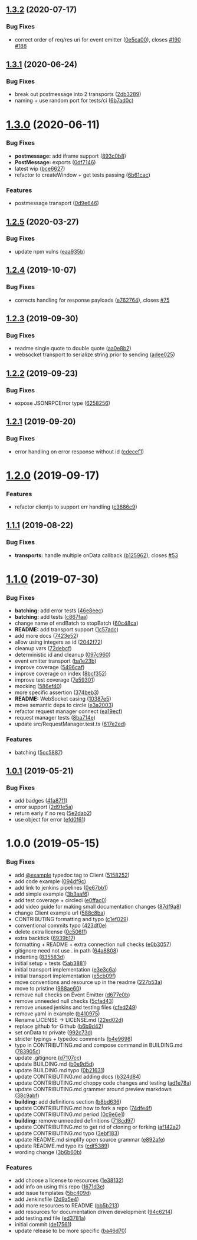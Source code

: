 ## [1.3.2](https://github.com/open-rpc/client-js/compare/1.3.1...1.3.2) (2020-07-17)


### Bug Fixes

* correct order of req/res uri for event emitter ([0e5ca00](https://github.com/open-rpc/client-js/commit/0e5ca00075b26007d570aa35299c49e3c46f8dde)), closes [#190](https://github.com/open-rpc/client-js/issues/190) [#188](https://github.com/open-rpc/client-js/issues/188)

## [1.3.1](https://github.com/open-rpc/client-js/compare/1.3.0...1.3.1) (2020-06-24)


### Bug Fixes

* break out postmessage into 2 transports ([2db3289](https://github.com/open-rpc/client-js/commit/2db32895e0909c24ae09250b5774b0b59cdd9555))
* naming + use random port for tests/ci ([6b7ad0c](https://github.com/open-rpc/client-js/commit/6b7ad0c2600d23229a0094c0a2204a87db2ad8aa))

# [1.3.0](https://github.com/open-rpc/client-js/compare/1.2.5...1.3.0) (2020-06-11)


### Bug Fixes

* **postmessage:** add iframe support ([893c0b8](https://github.com/open-rpc/client-js/commit/893c0b8cd3820ccb56561974b17b04704ec5fab7))
* **PostMessage:** exports ([0df7146](https://github.com/open-rpc/client-js/commit/0df71464c5b63f65aa19a1a497595a7ddbf2c577))
* latest wip ([bce6627](https://github.com/open-rpc/client-js/commit/bce66278a6d872c93a60370def60234f90552809))
* refactor to createWindow + get tests passing ([6b61cac](https://github.com/open-rpc/client-js/commit/6b61caca951927ea154ad4720be3e119809f5db4))


### Features

* postmessage transport ([0d9e646](https://github.com/open-rpc/client-js/commit/0d9e64604f3a96967e55070c87787547f6f0d049))

## [1.2.5](https://github.com/open-rpc/client-js/compare/1.2.4...1.2.5) (2020-03-27)


### Bug Fixes

* update npm vulns ([eaa935b](https://github.com/open-rpc/client-js/commit/eaa935bcb8bbf470bddae26b7e3ce7bd6d638015))

## [1.2.4](https://github.com/open-rpc/client-js/compare/1.2.3...1.2.4) (2019-10-07)


### Bug Fixes

* corrects handling for response payloads ([e762764](https://github.com/open-rpc/client-js/commit/e762764)), closes [#75](https://github.com/open-rpc/client-js/issues/75)

## [1.2.3](https://github.com/open-rpc/client-js/compare/1.2.2...1.2.3) (2019-09-30)


### Bug Fixes

* readme single quote to double quote ([aa0e8b2](https://github.com/open-rpc/client-js/commit/aa0e8b2))
* websocket transport to serialize string prior to sending ([adee025](https://github.com/open-rpc/client-js/commit/adee025))

## [1.2.2](https://github.com/open-rpc/client-js/compare/1.2.1...1.2.2) (2019-09-23)


### Bug Fixes

* expose JSONRPCError type ([6258256](https://github.com/open-rpc/client-js/commit/6258256))

## [1.2.1](https://github.com/open-rpc/client-js/compare/1.2.0...1.2.1) (2019-09-20)


### Bug Fixes

* error handling on error response without id ([cdecef1](https://github.com/open-rpc/client-js/commit/cdecef1))

# [1.2.0](https://github.com/open-rpc/client-js/compare/1.1.1...1.2.0) (2019-09-17)


### Features

* refactor clientjs to support err handling ([c3686c9](https://github.com/open-rpc/client-js/commit/c3686c9))

## [1.1.1](https://github.com/open-rpc/client-js/compare/1.1.0...1.1.1) (2019-08-22)


### Bug Fixes

* **transports:** handle multiple onData callback ([b125962](https://github.com/open-rpc/client-js/commit/b125962)), closes [#53](https://github.com/open-rpc/client-js/issues/53)

# [1.1.0](https://github.com/open-rpc/client-js/compare/1.0.1...1.1.0) (2019-07-30)


### Bug Fixes

* **batching:** add error tests ([46e8eec](https://github.com/open-rpc/client-js/commit/46e8eec))
* **batching:** add tests ([c867faa](https://github.com/open-rpc/client-js/commit/c867faa))
* change name of endBatch to stopBatch ([60c48ca](https://github.com/open-rpc/client-js/commit/60c48ca))
* **README:** add transport support ([1c57adc](https://github.com/open-rpc/client-js/commit/1c57adc))
* add more docs ([7423e52](https://github.com/open-rpc/client-js/commit/7423e52))
* allow using integers as id ([2042f72](https://github.com/open-rpc/client-js/commit/2042f72))
* cleanup vars ([72debcf](https://github.com/open-rpc/client-js/commit/72debcf))
* deterministic id and cleanup ([097c960](https://github.com/open-rpc/client-js/commit/097c960))
* event emitter transport ([ba1e23b](https://github.com/open-rpc/client-js/commit/ba1e23b))
* improve coverage ([5496caf](https://github.com/open-rpc/client-js/commit/5496caf))
* improve coverage on index ([8bcf352](https://github.com/open-rpc/client-js/commit/8bcf352))
* improve test coverage ([7e59301](https://github.com/open-rpc/client-js/commit/7e59301))
* mocking ([586ef40](https://github.com/open-rpc/client-js/commit/586ef40))
* more specific assertion ([374beb3](https://github.com/open-rpc/client-js/commit/374beb3))
* **README:** WebSocket casing ([10387e5](https://github.com/open-rpc/client-js/commit/10387e5))
* move semantic deps to circle ([e3a2003](https://github.com/open-rpc/client-js/commit/e3a2003))
* refactor request manager connect ([ea19ecf](https://github.com/open-rpc/client-js/commit/ea19ecf))
* request manager tests ([8ba714e](https://github.com/open-rpc/client-js/commit/8ba714e))
* update src/RequestManager.test.ts ([617e2ed](https://github.com/open-rpc/client-js/commit/617e2ed))


### Features

* batching ([5cc5887](https://github.com/open-rpc/client-js/commit/5cc5887))

## [1.0.1](https://github.com/open-rpc/client-js/compare/1.0.0...1.0.1) (2019-05-21)


### Bug Fixes

* add badges ([41a87f1](https://github.com/open-rpc/client-js/commit/41a87f1))
* error support ([2d91e5a](https://github.com/open-rpc/client-js/commit/2d91e5a))
* return early if no req ([5e2dab2](https://github.com/open-rpc/client-js/commit/5e2dab2))
* use object for error ([efd0f61](https://github.com/open-rpc/client-js/commit/efd0f61))

# 1.0.0 (2019-05-15)


### Bug Fixes

* add [@example](https://github.com/example) typedoc tag to Client ([5158252](https://github.com/open-rpc/client-js/commit/5158252))
* add code example ([094df9c](https://github.com/open-rpc/client-js/commit/094df9c))
* add link to jenkins pipelines ([0e67bb1](https://github.com/open-rpc/client-js/commit/0e67bb1))
* add simple example ([3b3aaf6](https://github.com/open-rpc/client-js/commit/3b3aaf6))
* add test coverage + circleci ([e0ffac0](https://github.com/open-rpc/client-js/commit/e0ffac0))
* add video guide for making small documentation changes ([87df9a8](https://github.com/open-rpc/client-js/commit/87df9a8))
* change Client example url ([588c8ba](https://github.com/open-rpc/client-js/commit/588c8ba))
* CONTRIBUTING formatting and typo ([c1ef029](https://github.com/open-rpc/client-js/commit/c1ef029))
* conventional commits typo ([423df0e](https://github.com/open-rpc/client-js/commit/423df0e))
* delete extra license ([0c506ff](https://github.com/open-rpc/client-js/commit/0c506ff))
* extra backtick ([6939b17](https://github.com/open-rpc/client-js/commit/6939b17))
* formatting + README + extra connection null checks ([e0b3057](https://github.com/open-rpc/client-js/commit/e0b3057))
* gitignore need not use . in path ([64a8808](https://github.com/open-rpc/client-js/commit/64a8808))
* indenting ([835583d](https://github.com/open-rpc/client-js/commit/835583d))
* initial setup + tests ([5ab3881](https://github.com/open-rpc/client-js/commit/5ab3881))
* initial transport implementation ([e3e3c6a](https://github.com/open-rpc/client-js/commit/e3e3c6a))
* initial transport implementation ([e5cb09f](https://github.com/open-rpc/client-js/commit/e5cb09f))
* move conventions and resource up in the readme ([227b53a](https://github.com/open-rpc/client-js/commit/227b53a))
* move to pristine ([988ae60](https://github.com/open-rpc/client-js/commit/988ae60))
* remove null checks on Event Emitter ([d677e0b](https://github.com/open-rpc/client-js/commit/d677e0b))
* remove unneeded null checks ([5cfad43](https://github.com/open-rpc/client-js/commit/5cfad43))
* remove unused jenkins and testing files ([cfed249](https://github.com/open-rpc/client-js/commit/cfed249))
* remove yaml in example ([b410975](https://github.com/open-rpc/client-js/commit/b410975))
* Rename LICENSE -> LICENSE.md ([22ed02d](https://github.com/open-rpc/client-js/commit/22ed02d))
* replace github for Github ([b6b9d42](https://github.com/open-rpc/client-js/commit/b6b9d42))
* set onData to private ([992c73d](https://github.com/open-rpc/client-js/commit/992c73d))
* stricter typings + typedoc comments ([b4e9698](https://github.com/open-rpc/client-js/commit/b4e9698))
* typo in CONTRIBUTING.md and compose command in BUILDING.md ([783905c](https://github.com/open-rpc/client-js/commit/783905c))
* update .gitignore ([d7107cc](https://github.com/open-rpc/client-js/commit/d7107cc))
* update BUILDING.md ([b0e9d5d](https://github.com/open-rpc/client-js/commit/b0e9d5d))
* update BUILDING.md typo ([0b21631](https://github.com/open-rpc/client-js/commit/0b21631))
* update CONTRIBUTING.md adding docs ([b324d84](https://github.com/open-rpc/client-js/commit/b324d84))
* update CONTRIBUTING.md choppy code changes and testing ([ad1e78a](https://github.com/open-rpc/client-js/commit/ad1e78a))
* update CONTRIBUTING.md grammer around preview markdown ([38c9abf](https://github.com/open-rpc/client-js/commit/38c9abf))
* **building:** add definitions section ([b8bd636](https://github.com/open-rpc/client-js/commit/b8bd636))
* update CONTRIBUTING.md how to fork a repo ([74dfe4f](https://github.com/open-rpc/client-js/commit/74dfe4f))
* update CONTRIBUTING.md period ([0c9e6e1](https://github.com/open-rpc/client-js/commit/0c9e6e1))
* **building:** remove unneeded definitions ([718cd97](https://github.com/open-rpc/client-js/commit/718cd97))
* update CONTRIBUTING.md to get rid of cloning or forking ([af142a2](https://github.com/open-rpc/client-js/commit/af142a2))
* update CONTRIBUTING.md typo ([3ebf183](https://github.com/open-rpc/client-js/commit/3ebf183))
* update README.md simplify open source grammar ([e892afe](https://github.com/open-rpc/client-js/commit/e892afe))
* update README.md typo its ([cdf5389](https://github.com/open-rpc/client-js/commit/cdf5389))
* wording change ([3b6b60b](https://github.com/open-rpc/client-js/commit/3b6b60b))


### Features

* add choose a license to resources ([1e38132](https://github.com/open-rpc/client-js/commit/1e38132))
* add info on using this repo ([1671d3e](https://github.com/open-rpc/client-js/commit/1671d3e))
* add issue templates ([5bc409d](https://github.com/open-rpc/client-js/commit/5bc409d))
* add Jenkinsfile ([2d9a5e4](https://github.com/open-rpc/client-js/commit/2d9a5e4))
* add more resources to README ([bb5b213](https://github.com/open-rpc/client-js/commit/bb5b213))
* add resources for documentation driven development ([94c6214](https://github.com/open-rpc/client-js/commit/94c6214))
* add testing.md file ([ed3781a](https://github.com/open-rpc/client-js/commit/ed3781a))
* initial commit ([de17561](https://github.com/open-rpc/client-js/commit/de17561))
* update release to be more specific ([ba46d70](https://github.com/open-rpc/client-js/commit/ba46d70))
